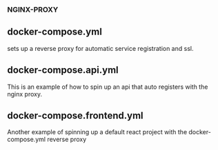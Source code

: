 ### NGINX-PROXY

## docker-compose.yml

sets up a reverse proxy for automatic service registration and ssl.

## docker-compose.api.yml

This is an example of how to spin up an api that auto registers with the nginx proxy.

## docker-compose.frontend.yml

Another example of spinning up a default react project with the docker-compose.yml reverse proxy
